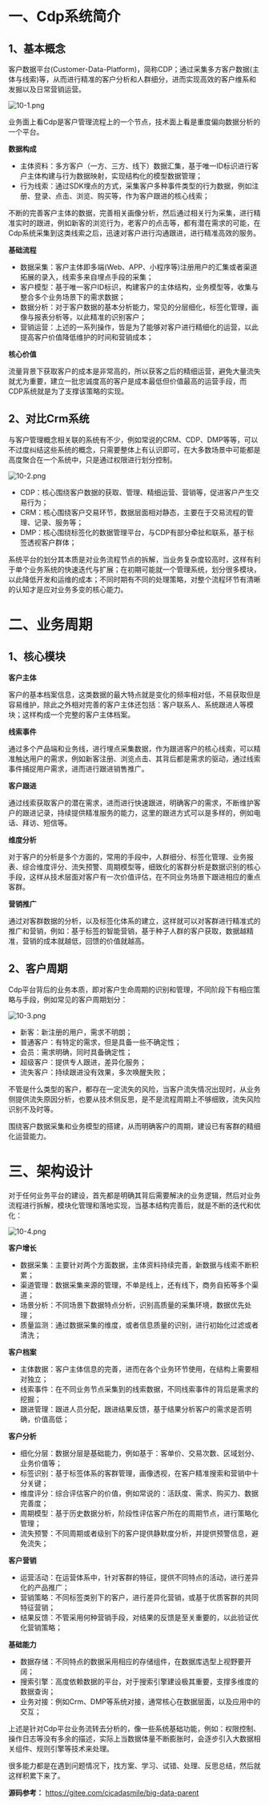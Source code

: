 # 一、Cdp系统简介

## 1、基本概念

客户数据平台(Customer-Data-Platform)，简称CDP；通过采集多方客户数据(主体与线索)等，从而进行精准的客户分析和人群细分，进而实现高效的客户维系和发掘以及日常营销运营。

![](https://images.gitee.com/uploads/images/2022/0213/175430_a11d1664_5064118.png "10-1.png")

业务面上看Cdp是客户管理流程上的一个节点，技术面上看是重度偏向数据分析的一个平台。

**数据构成**

- 主体资料：多方客户（一方、三方、线下）数据汇集，基于唯一ID标识进行客户主体构建与行为数据映射，实现结构化的模型数据管理；
- 行为线索：通过SDK埋点的方式，采集客户多种事件类型的行为数据，例如注册、登录、点击、浏览、购买等，作为客户跟进的核心线索；

不断的完善客户主体的数据，完善相关画像分析，然后通过相关行为采集，进行精准实时的跟进，例如新客的浏览行为，老客户的点击等，都有潜在需求的可能，在Cdp系统采集到这类线索之后，迅速对客户进行沟通跟进，进行精准高效的服务。

**基础流程**

- 数据采集：客户主体即多端(Web、APP、小程序等)注册用户的汇集或者渠道拓展的录入，线索多来自埋点手段的采集；
- 客户模型：基于唯一客户ID标识，构建客户的主体结构，业务模型等，收集与整合多个业务场景下的需求数据；
- 数据分析：对于客户数据的基本分析能力，常见的分层细化，标签化管理，画像与报表分析等，以此精准的识别客户；
- 营销运营：上述的一系列操作，皆是为了能够对客户进行精细化的运营，以此提高客户价值降低维护的时间和营销成本；

**核心价值**

流量背景下获取客户的成本是非常高的，所以获客之后的精细运营，避免大量流失就尤为重要，建立一批忠诚度高的客户是成本最低但价值最高的运营手段，而CDP系统就是为了支撑该策略的实现。

## 2、对比Crm系统

与客户管理概念相关联的系统有不少，例如常说的CRM、CDP、DMP等等，可以不过度纠结这些系统的概念，只需要整体上有认识即可，在大多数场景中可能都是高度聚合在一个系统中，只是通过权限进行划分控制。

![](https://images.gitee.com/uploads/images/2022/0213/175445_04ef4cdb_5064118.png "10-2.png")

- CDP：核心围绕客户数据的获取、管理、精细运营、营销等，促进客户产生交易行为；
- CRM：核心围绕客户交易环节，数据层面相对静态，主要在于交易流程的管理、记录、服务等；
- DMP：核心围绕标签化的数据管理平台，与CDP有部分牵扯和联系，基于标签透视客户群体；

系统平台的划分其本质是对业务流程节点的拆解，当业务复杂度较高时，这样有利于单个业务系统的快速迭代与扩展；在初期可能就一个管理系统，划分很多模块，以此降低开发和运维的成本；不同时期有不同的处理策略，对整个流程环节有清晰的认知才是应对业务多变的核心能力。

# 二、业务周期

## 1、核心模块

**客户主体**

客户的基本档案信息，这类数据的最大特点就是变化的频率相对低，不易获取但是容易维护，除此之外相对完善的客户主体还包括：客户联系人、系统跟进人等模块；这样构成一个完整的客户主体档案。

**线索事件**

通过多个产品端和业务线，进行埋点采集数据，作为跟进客户的核心线索，可以精准触达用户的需求，例如新客注册、浏览点击、其背后都是需求的驱动，通过线索事件捕捉用户需求，进而进行跟进销售推广。

**客户跟进**

通过线索获取客户的潜在需求，进而进行快速跟进，明确客户的需求，不断维护客户的跟进记录，持续提供精准服务的能力，这里的跟进方式可以是多样的，例如电话、拜访、短信等。

**维度分析**

对于客户的分析是多个方面的，常用的手段中，人群细分、标签化管理、业务报表、综合维度评分、流失预警、周期模型等，细致化的客群分析是数据识别的核心手段，这样从技术层面对客户有一次价值评估，在不同业务场景下跟进相应的重点客群。

**营销推广**

通过对客群数据的分析，以及标签化体系的建立，这样就可以对客群进行精准式的推广和营销，例如：基于标签的智能营销，基于种子人群的客户获取，数据越精准，营销的成本就越低，回馈的价值就越高。

## 2、客户周期

Cdp平台背后的业务本质，即对客户生命周期的识别和管理，不同阶段下有相应策略与手段，例如常见的客户周期划分：

![](https://images.gitee.com/uploads/images/2022/0213/175500_7c39cbdb_5064118.png "10-3.png")

- 新客：新注册的用户，需求不明朗；
- 普通客户：有特定的需求，但是具备一些不确定性；
- 会员：需求明确，同时具备确定性；
- 超级客户：提供专人跟进，差异化服务；
- 流失客户：持续跟进没有效果，多次唤醒失败；

不管是什么类型的客户，都存在一定流失的风险，当客户流失情况出现时，从业务侧提供流失原因分析，也要从技术侧反思，是不是流程周期上不够细致，流失风险识别不及时等。

围绕客户数据采集和业务模型的搭建，从而明确客户的周期，建设已有客群的精细化运营能力。

# 三、架构设计

对于任何业务平台的建设，首先都是明确其背后需要解决的业务逻辑，然后对业务流程进行拆解，模块化管理和落地实现，当基本结构完善后，就是不断的迭代和优化：

![](https://images.gitee.com/uploads/images/2022/0213/175512_c403bb51_5064118.png "10-4.png")

**客户增长**

- 数据采集：主要针对两个方面数据，主体资料持续完善，新数据与线索不断积累；
- 渠道管理：数据采集来源的管理，不单是线上，还有线下，商务自拓等多个渠道；
- 场景分析：不同场景下数据特点分析，识别高质量的采集环境，数据优先处理；
- 质量监测：通过数据采集的维度，或者信息质量的识别，进行初始化过滤或者清洗；

**客户档案**

- 主体数据：客户主体信息的完善，进而在各个业务环节使用，在结构上需要相对独立；
- 线索事件：在不同业务节点采集到的线索数据，不同线索事件的背后是需求的挖掘；
- 跟进管理：跟进人员分配，跟进结果反馈，基于结果分析客户的需求是否明确，价值高低；

**客户分析**

- 细化分层：数据分层是基础能力，例如基于：客单价、交易次数、区域划分、业务价值等；
- 标签识别：基于标签体系的客群管理，画像透视，在客户精准搜索和营销中十分关键；
- 维度评分：综合评估客户的价值，例如常说的：活跃度、需求、购买力、数据完善度；
- 周期模型：基于历史数据分析，阶段性评估客户所在的周期节点，进行策略化管理；
- 流失预警：不同周期或者级别下的客户提供静默度分析，并提供预警信息，避免流失；

**客户营销**

- 运营活动：在运营体系中，针对客群的特征，提供不同特点的活动，进行差异化的产品推广；
- 营销策略：不同标签类别下的客户，进行差异化营销，或基于优质客群的共同特征营销；
- 结果反馈：不管采用何种营销手段，对结果的反馈是至关重要的，以此验证优化营销策略；

**基础能力**

- 数据存储：不同特点的数据采用相应的存储组件，在数据库选型上视野要开阔；
- 搜索引擎：高度依赖数据的平台，对于搜索引擎建设极其重要，支撑多维度的数据查询；
- 业务对接：例如Crm、DMP等系统对接，通常核心在数据层面，以及应用中的交互；

上述是针对Cdp平台业务流转去分析的，像一些系统基础功能，例如：权限控制、操作日志等没有多余的描述，实际上当数据体量不断膨胀时，会逐步引入大数据相关组件、规则引擎等技术来处理。

很多能力都是在遇到问题情况下，找方案、学习、试错、处理、反思总结，然后就这样积累下来了。

**源码参考：** https://gitee.com/cicadasmile/big-data-parent